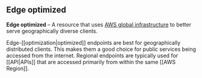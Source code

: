## Edge optimized
**Edge optimized** – A resource that uses [AWS global infrastructure](https://aws.amazon.com/about-aws/global-infrastructure/) to better serve geographically diverse clients.

Edge-[[optimization|optimized]] endpoints are best for geographically distributed clients. This makes them a good choice for public services being accessed from the internet. Regional endpoints are typically used for [[API|APIs]] that are accessed primarily from within the same [[AWS Region]].